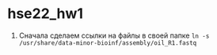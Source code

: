 # hse22_hw1

1. Сначала сделаем ссылки на файлы в своей папке
```ln -s /usr/share/data-minor-bioinf/assembly/oil_R1.fastq```
